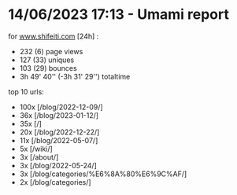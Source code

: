 # 14/06/2023 17:13 - Umami report
for www.shifeiti.com [24h] :

 - 232 (6) page views
 - 127 (33) uniques
 - 103 (29) bounces
 - 3h 49' 40'' (-3h 31' 29'') totaltime


top 10 urls:
 - 100x [/blog/2022-12-09/]
 - 36x [/blog/2023-01-12/]
 - 35x [/]
 - 20x [/blog/2022-12-22/]
 - 11x [/blog/2022-05-07/]
 - 5x [/wiki/]
 - 3x [/about/]
 - 3x [/blog/2022-05-24/]
 - 3x [/blog/categories/%E6%8A%80%E6%9C%AF/]
 - 2x [/blog/categories/]


